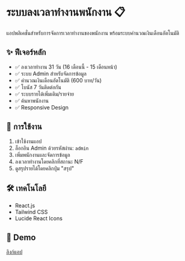 # ระบบลงเวลาทำงานพนักงาน 📋

แอปพลิเคชั่นสำหรับการจัดการเวลาทำงานของพนักงาน พร้อมระบบคำนวณเงินเดือนอัตโนมัติ

## ✨ ฟีเจอร์หลัก
- ✅ ลงเวลาทำงาน 31 วัน (16 เดือนนี้ - 15 เดือนหน้า)
- ✅ ระบบ Admin สำหรับจัดการข้อมูล
- ✅ คำนวณเงินเดือนอัตโนมัติ (600 บาท/วัน)
- ✅ โบนัส 7 วันติดต่อกัน
- ✅ ระบบรายได้เพิ่มเติม/รายจ่าย
- ✅ ค้นหาพนักงาน
- ✅ Responsive Design

## 🚀 การใช้งาน
1. เข้าใช้งานแอป
2. ล็อกอิน Admin ด้วยรหัสผ่าน: `admin`
3. เพิ่มพนักงานและจัดการข้อมูล
4. ลงเวลาทำงานโดยคลิกที่สถานะ N/F
5. ดูสรุปรายได้โดยคลิกปุ่ม "สรุป"

## 🛠️ เทคโนโลยี
- React.js
- Tailwind CSS
- Lucide React Icons

## 📱 Demo
[ลิงก์แอป](https://yourusername.github.io/employee-timecard-app)
